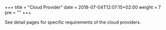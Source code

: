 +++
title = "Cloud Provider"
date = 2018-07-04T12:07:15+02:00
weight = 7
pre = "<b></b>"
+++

See detail pages for specific requirements of the cloud providers.